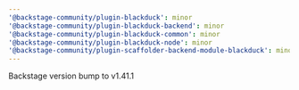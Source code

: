 ```yaml
---
'@backstage-community/plugin-blackduck': minor
'@backstage-community/plugin-blackduck-backend': minor
'@backstage-community/plugin-blackduck-common': minor
'@backstage-community/plugin-blackduck-node': minor
'@backstage-community/plugin-scaffolder-backend-module-blackduck': minor
---
```


Backstage version bump to v1.41.1
